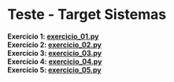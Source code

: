 # Teste - Target Sistemas

**Exercício 1: [exercicio_01.py](exercicio_01.py)**  
**Exercício 2: [exercicio_02.py](exercicio_02.py)**  
**Exercício 3: [exercicio_03.py](exercicio_03.py)**  
**Exercício 4: [exercicio_04.py](exercicio_04.py)**  
**Exercício 5: [exercicio_05.py](exercicio_05.py)**  
